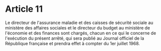 # Article 11

Le directeur de l'assurance maladie et des caisses de sécurité sociale au ministère des affaires sociales et le directeur du budget au ministère de l'économie et des finances sont chargés, chacun en ce qui le concerne de l'exécution du présent arrêté, qui sera publié au Journal officiel de la République française et prendra effet à compter du 1er juillet 1968.
